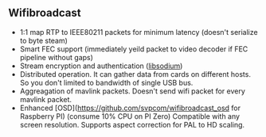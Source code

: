## Wifibroadcast

 - 1:1 map RTP to IEEE80211 packets for minimum latency (doesn't serialize to byte steam)
 - Smart FEC support (immediately yeild packet to video decoder if FEC pipeline without gaps)
 - Stream encryption and authentication ([libsodium](https://download.libsodium.org/doc/))
 - Distributed operation. It can gather data from cards on different hosts. So you don't limited to bandwidth of single USB bus.
 - Aggreagation of mavlink packets. Doesn't send wifi packet for every mavlink packet.
 - Enhanced [OSD](https://github.com/svpcom/wifibroadcast_osd for Raspberry PI) (consume 10% CPU on PI Zero)
   Compatible with any screen resolution. Supports aspect correction for PAL to HD scaling.


